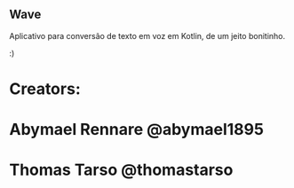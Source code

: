 ## Wave

Aplicativo para conversão de texto em voz em Kotlin, de um jeito bonitinho.
 
:)

# Creators:

# Abymael Rennare @abymael1895
# Thomas Tarso @thomastarso
